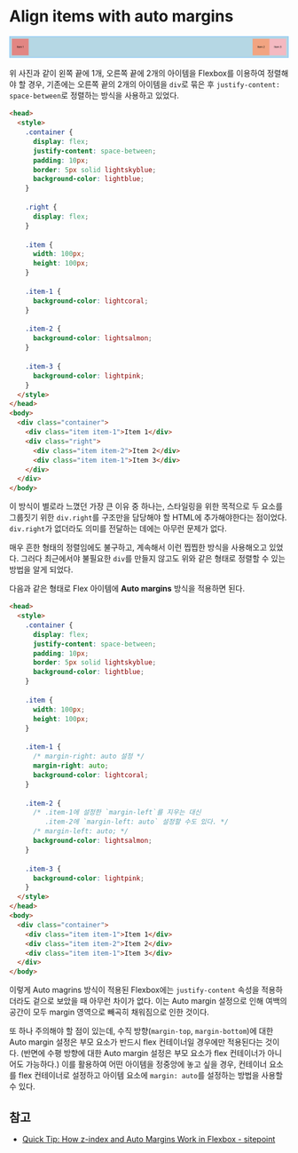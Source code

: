 # Align items with auto margins

![레이아웃 에제 1](./assets/align-items-with-auto-margins-1.png)

위 사진과 같이 왼쪽 끝에 1개, 오른쪽 끝에 2개의 아이템을 Flexbox를 이용하여 정렬해야 할 경우, 기존에는 오른쪽 끝의 2개의 아이템을 `div`로 묶은 후 `justify-content: space-between`로 정렬하는 방식을 사용하고 있었다.

```html
<head>
  <style>
    .container {
      display: flex;
      justify-content: space-between;
      padding: 10px;
      border: 5px solid lightskyblue;
      background-color: lightblue;
    }

    .right {
      display: flex;
    }

    .item {
      width: 100px;
      height: 100px;
    }

    .item-1 {
      background-color: lightcoral;
    }

    .item-2 {
      background-color: lightsalmon;
    }

    .item-3 {
      background-color: lightpink;
    }
  </style>
</head>
<body>
  <div class="container">
    <div class="item item-1">Item 1</div>
    <div class="right">
      <div class="item item-2">Item 2</div>
      <div class="item item-1">Item 3</div>
    </div>
  </div>
</body>
```

이 방식이 별로라 느꼈던 가장 큰 이유 중 하나는, 스타일링을 위한 목적으로 두 요소를 그룹짓기 위한 `div.right`를 구조만을 담당해야 할 HTML에 추가해야한다는 점이었다. `div.right`가 없더라도 의미를 전달하는 데에는 아무런 문제가 없다.

매우 흔한 형태의 정렬임에도 불구하고, 계속해서 이런 찝찝한 방식을 사용해오고 있었다. 그러다 최근에서야 불필요한 `div`를 만들지 않고도 위와 같은 형태로 정렬할 수 있는 방법을 알게 되었다.

다음과 같은 형태로 Flex 아이템에 **Auto margins** 방식을 적용하면 된다.

```html
<head>
  <style>
    .container {
      display: flex;
      justify-content: space-between;
      padding: 10px;
      border: 5px solid lightskyblue;
      background-color: lightblue;
    }

    .item {
      width: 100px;
      height: 100px;
    }

    .item-1 {
      /* margin-right: auto 설정 */
      margin-right: auto;
      background-color: lightcoral;
    }

    .item-2 {
      /* .item-1에 설정한 `margin-left`를 지우는 대신
         .item-2에 `margin-left: auto` 설정할 수도 있다. */
      /* margin-left: auto; */
      background-color: lightsalmon;
    }

    .item-3 {
      background-color: lightpink;
    }
  </style>
</head>
<body>
  <div class="container">
    <div class="item item-1">Item 1</div>
    <div class="item item-2">Item 2</div>
    <div class="item item-1">Item 3</div>
  </div>
</body>
```

이렇게 Auto magrins 방식이 적용된 Flexbox에는 `justify-content` 속성을 적용하더라도 겉으로 보았을 때 아무런 차이가 없다. 이는 Auto margin 설정으로 인해 여백의 공간이 모두 margin 영역으로 빼곡히 채워짐으로 인한 것이다.

또 하나 주의해야 할 점이 있는데, 수직 방향(`margin-top`, `margin-bottom`)에 대한 Auto margin 설정은 부모 요소가 반드시 flex 컨테이너일 경우에만 적용된다는 것이다. (반면에 수평 방향에 대한 Auto margin 설정은 부모 요소가 flex 컨테이너가 아니어도 가능하다.) 이를 활용하여 어떤 아이템을 정중앙에 놓고 싶을 경우, 컨테이너 요소를 flex 컨테이너로 설정하고 아이템 요소에 `margin: auto`를 설정하는 방법을 사용할 수 있다.

## 참고

* [Quick Tip: How z-index and Auto Margins Work in Flexbox - sitepoint](https://www.sitepoint.com/quick-tip-how-z-index-and-auto-margins-work-in-flexbox/)
